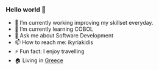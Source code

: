 ### Hello world 👋

- 🔭 I’m currently working improving my skillset everyday.
- 🌱 I’m currently learning COBOL
- 💬 Ask me about Software Development
- 📫 How to reach me: ikyriakidis
- ⚡ Fun fact: I enjoy travelling
- 🏠 Living in [Greece](https://en.wikipedia.org/wiki/Greece)
